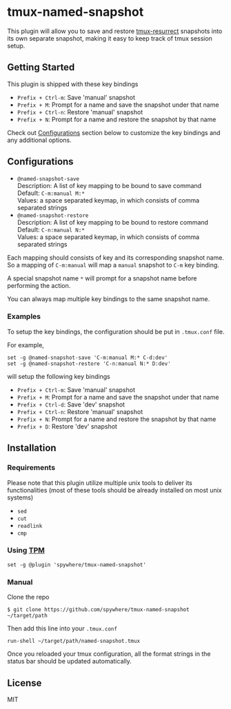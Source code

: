 # tmux-named-snapshot

This plugin will allow you to save and restore
[tmux-resurrect](https://github.com/tmux-plugins/tmux-resurrect) snapshots
into its own separate snapshot, making it easy to keep track of tmux session setup.

## Getting Started

This plugin is shipped with these key bindings

- `Prefix + Ctrl-m`: Save 'manual' snapshot
- `Prefix + M`: Prompt for a name and save the snapshot under that name
- `Prefix + Ctrl-n`: Restore 'manual' snapshot
- `Prefix + N`: Prompt for a name and restore the snapshot by that name

Check out [Configurations](#configurations) section below to customize the
key bindings and any additional options.

## Configurations

- `@named-snapshot-save`  
Description: A list of key mapping to be bound to save command  
Default: `C-m:manual M:*`  
Values: a space separated keymap, in which consists of comma separated strings
- `@named-snapshot-restore`  
Description: A list of key mapping to be bound to restore command  
Default: `C-n:manual N:*`  
Values: a space separated keymap, in which consists of comma separated strings

Each mapping should consists of key and its corresponding snapshot name. So
a mapping of `C-m:manual` will map a `manual` snapshot to `C-m` key binding.

A special snapshot name `*` will prompt for a snapshot name before
performing the action.

You can always map multiple key bindings to the same snapshot name.

### Examples

To setup the key bindings, the configuration should be put in `.tmux.conf`
file.

For example,

```
set -g @named-snapshot-save 'C-m:manual M:* C-d:dev'
set -g @named-snapshot-restore 'C-n:manual N:* D:dev'
```

will setup the following key bindings

- `Prefix + Ctrl-m`: Save 'manual' snapshot
- `Prefix + M`: Prompt for a name and save the snapshot under that name
- `Prefix + Ctrl-d`: Save 'dev' snapshot
- `Prefix + Ctrl-n`: Restore 'manual' snapshot
- `Prefix + N`: Prompt for a name and restore the snapshot by that name
- `Prefix + D`: Restore 'dev' snapshot

## Installation

### Requirements

Please note that this plugin utilize multiple unix tools to deliver its
functionalities (most of these tools should be already installed on most unix systems)

- `sed`
- `cut`
- `readlink`
- `cmp`

### Using [TPM](https://github.com/tmux-plugins/tpm)

```
set -g @plugin 'spywhere/tmux-named-snapshot'
```

### Manual

Clone the repo

```
$ git clone https://github.com/spywhere/tmux-named-snapshot ~/target/path
```

Then add this line into your `.tmux.conf`

```
run-shell ~/target/path/named-snapshot.tmux
```

Once you reloaded your tmux configuration, all the format strings in the status
bar should be updated automatically.

## License

MIT
